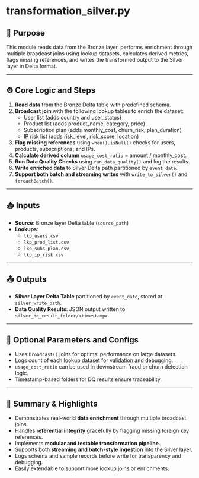 
# transformation_silver.py

## 📌 Purpose

This module reads data from the Bronze layer, performs enrichment through multiple broadcast joins using lookup datasets, calculates derived metrics, flags missing references, and writes the transformed output to the Silver layer in Delta format.

---

## ⚙️ Core Logic and Steps

1. **Read data** from the Bronze Delta table with predefined schema.
2. **Broadcast join** with the following lookup tables to enrich the dataset:
   - User list (adds country and user_status)
   - Product list (adds product_name, category, price)
   - Subscription plan (adds monthly_cost, churn_risk, plan_duration)
   - IP risk list (adds risk_level, risk_score, location)
3. **Flag missing references** using `when().isNull()` checks for users, products, subscriptions, and IPs.
4. **Calculate derived column** `usage_cost_ratio` = amount / monthly_cost.
5. **Run Data Quality Checks** using `run_data_quality()` and log the results.
6. **Write enriched data** to Silver Delta path partitioned by `event_date`.
7. **Support both batch and streaming writes** with `write_to_silver()` and `foreachBatch()`.

---

## 📥 Inputs

- **Source**: Bronze layer Delta table (`source_path`)
- **Lookups**:
  - `lkp_users.csv`
  - `lkp_prod_list.csv`
  - `lkp_subs_plan.csv`
  - `lkp_ip_risk.csv`

---

## 📤 Outputs

- **Silver Layer Delta Table** partitioned by `event_date`, stored at `silver_write_path`.
- **Data Quality Results**: JSON output written to `silver_dq_result_folder/<timestamp>`.

---

## 🧩 Optional Parameters and Configs

- Uses `broadcast()` joins for optimal performance on large datasets.
- Logs count of each lookup dataset for validation and debugging.
- `usage_cost_ratio` can be used in downstream fraud or churn detection logic.
- Timestamp-based folders for DQ results ensure traceability.

---

## 📝 Summary & Highlights

- Demonstrates real-world **data enrichment** through multiple broadcast joins.
- Handles **referential integrity** gracefully by flagging missing foreign key references.
- Implements **modular and testable transformation pipeline**.
- Supports both **streaming and batch-style ingestion** into the Silver layer.
- Logs schema and sample records before write for transparency and debugging.
- Easily extendable to support more lookup joins or enrichments.

